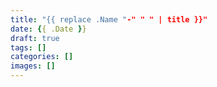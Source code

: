 ```yaml
---
title: "{{ replace .Name "-" " " | title }}"
date: {{ .Date }}
draft: true
tags: []
categories: []
images: []
---
```

